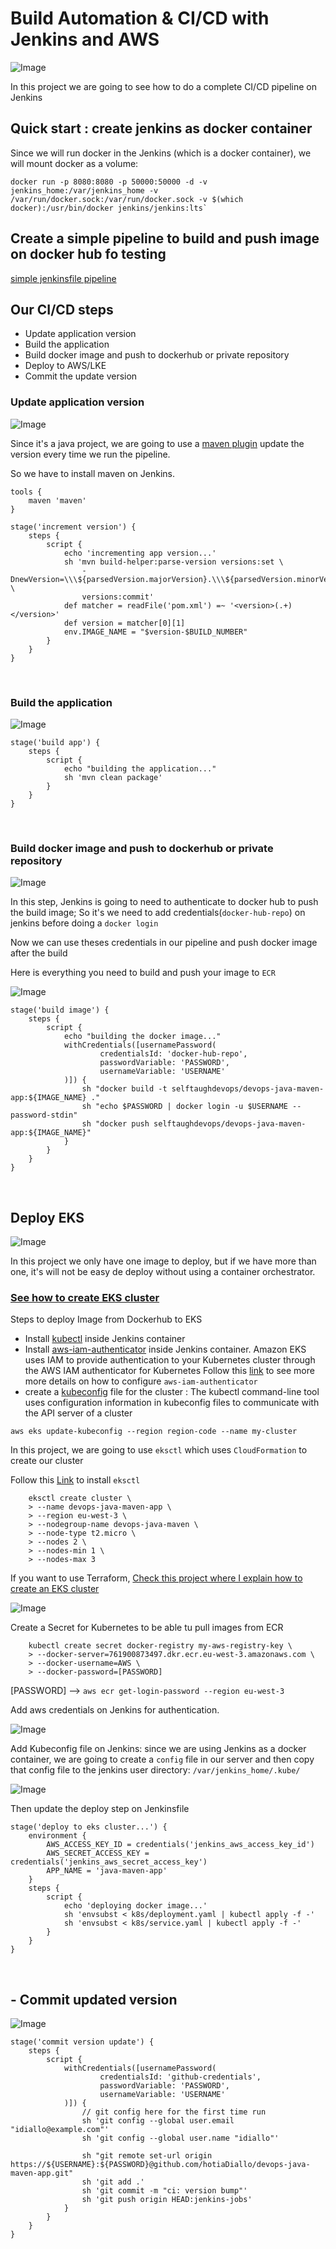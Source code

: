 # Build Automation & CI/CD with Jenkins and AWS

![Image](/images/Jenkins-pipeline.drawio.png)

In this project we are going to see how to do a complete CI/CD pipeline on Jenkins

## Quick start : create jenkins as docker container

Since we will run docker in the Jenkins (which is a docker container), we will mount docker as a volume: 

    docker run -p 8080:8080 -p 50000:50000 -d -v jenkins_home:/var/jenkins_home -v
    /var/run/docker.sock:/var/run/docker.sock -v $(which docker):/usr/bin/docker jenkins/jenkins:lts`

## Create a simple pipeline to build and push image on docker hub fo testing

[simple jenkinsfile pipeline](https://github.com/hotiaDiallo/devops-java-maven-app/blob/jenkins-jobs/Jenkinsfile-simple-pipeline/Jenkinsfile)

## Our CI/CD steps 
- Update application version
- Build the application 
- Build docker image and push to dockerhub or private repository
- Deploy to AWS/LKE
- Commit the update version 

### Update application version

![Image](/images/step1.drawio.png)

Since it's a java project, we are going to use a [maven plugin](https://www.mojohaus.org/build-helper-maven-plugin/parse-version-mojo.html) update the version every time we run the pipeline. 

So we have to install maven on Jenkins. 

    tools {
        maven 'maven'
    }

    stage('increment version') {
        steps {
            script {
                echo 'incrementing app version...'
                sh 'mvn build-helper:parse-version versions:set \
                    -DnewVersion=\\\${parsedVersion.majorVersion}.\\\${parsedVersion.minorVersion}.\\\${parsedVersion.nextIncrementalVersion} \
                    versions:commit'
                def matcher = readFile('pom.xml') =~ '<version>(.+)</version>'
                def version = matcher[0][1]
                env.IMAGE_NAME = "$version-$BUILD_NUMBER"
            }
        }
    }

<br>

### Build the application

![Image](/images/step2.drawio.png)

```
stage('build app') {
    steps {
        script {
            echo "building the application..."
            sh 'mvn clean package'
        }
    }
}
```
<br>

### Build docker image and push to dockerhub or private repository

![Image](/images/step3.drawio.png)

In this step, Jenkins is going to need to authenticate to docker hub to push the build image; 
So it's we need to add credentials(`docker-hub-repo`) on jenkins before doing a `docker login`

Now we can use theses credentials in our pipeline and push docker image after the build 

Here is everything you need to build and push your image to `ECR`


![Image](/images/build-push-ecr.png)


```
stage('build image') {
    steps {
        script {
            echo "building the docker image..."
            withCredentials([usernamePassword(
                    credentialsId: 'docker-hub-repo',
                    passwordVariable: 'PASSWORD',
                    usernameVariable: 'USERNAME'
            )]) {
                sh "docker build -t selftaughdevops/devops-java-maven-app:${IMAGE_NAME} ."
                sh "echo $PASSWORD | docker login -u $USERNAME --password-stdin"
                sh "docker push selftaughdevops/devops-java-maven-app:${IMAGE_NAME}"
            }
        }
    }
}
```
<br>

## Deploy EKS 

![Image](/images/step4.drawio.png)

In this project we only have one image to deploy, but if we have more than one, it's will not be easy de deploy without using a container orchestrator. 

### [See how to create EKS cluster](https://github.com/hotiaDiallo/devops-java-maven-app/tree/eks-cluster-with-node-group)

Steps to deploy Image from Dockerhub to EKS

- Install [kubectl](https://kubernetes.io/fr/docs/tasks/tools/install-kubectl/) inside Jenkins container 
- Install [aws-iam-authenticator](https://docs.aws.amazon.com/eks/latest/userguide/install-aws-iam-authenticator.html) inside Jenkins container. 
Amazon EKS uses IAM to provide authentication to your Kubernetes cluster through the AWS IAM authenticator for Kubernetes
Follow this [link](https://docs.aws.amazon.com/eks/latest/userguide/create-kubeconfig.html) to see more more details on how to configure `aws-iam-authenticator`
- create a [kubeconfig](https://docs.aws.amazon.com/eks/latest/userguide/create-kubeconfig.html) file for the cluster : The kubectl command-line tool uses configuration information in kubeconfig files to communicate with the API server of a cluster

```
aws eks update-kubeconfig --region region-code --name my-cluster
```

In this project, we are going to use `eksctl` which uses `CloudFormation` to create our cluster

Follow this [Link](https://github.com/weaveworks/eksctl) to install `eksctl`


```
    eksctl create cluster \
    > --name devops-java-maven-app \
    > --region eu-west-3 \
    > --nodegroup-name devops-java-maven \
    > --node-type t2.micro \
    > --nodes 2 \
    > --nodes-min 1 \
    > --nodes-max 3

```

If you want to use Terraform, [Check this project where I explain how to create an EKS cluster](https://github.com/hotiaDiallo/terraform-playground/tree/provision-eks)

![Image](/images/eks-devops-app.png)

Create a Secret for Kubernetes to be able tu pull images from ECR 

```
    kubectl create secret docker-registry my-aws-registry-key \
    > --docker-server=761900873497.dkr.ecr.eu-west-3.amazonaws.com \
    > --docker-username=AWS \
    > --docker-password=[PASSWORD]
```

[PASSWORD] --> `aws ecr get-login-password --region eu-west-3`

Add aws credentials on Jenkins for authentication.

![Image](/images/jenkins-credentials.png)

Add Kubeconfig file on Jenkins: since we are using Jenkins as a docker container, we are going to create a `config` file in our server and then copy that config file to the jenkins user directory: `/var/jenkins_home/.kube/`

![Image](/images/config-for-k8s.png)

Then update the deploy step on Jenkinsfile

```
stage('deploy to eks cluster...') {
    environment {
        AWS_ACCESS_KEY_ID = credentials('jenkins_aws_access_key_id')
        AWS_SECRET_ACCESS_KEY = credentials('jenkins_aws_secret_access_key')
        APP_NAME = 'java-maven-app'
    }
    steps {
        script {
            echo 'deploying docker image...'
            sh 'envsubst < k8s/deployment.yaml | kubectl apply -f -'
            sh 'envsubst < k8s/service.yaml | kubectl apply -f -'
        }
    }
}
```
<br>

## - Commit updated version

![Image](/images/step5.drawio.png)

```
stage('commit version update') {
    steps {
        script {
            withCredentials([usernamePassword(
                    credentialsId: 'github-credentials',
                    passwordVariable: 'PASSWORD',
                    usernameVariable: 'USERNAME'
            )]) {
                // git config here for the first time run
                sh 'git config --global user.email "idiallo@example.com"'
                sh 'git config --global user.name "idiallo"'

                sh "git remote set-url origin https://${USERNAME}:${PASSWORD}@github.com/hotiaDiallo/devops-java-maven-app.git"
                sh 'git add .'
                sh 'git commit -m "ci: version bump"'
                sh 'git push origin HEAD:jenkins-jobs'
            }
        }
    }
}
```
